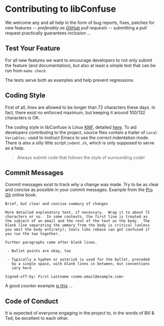 Contributing to libConfuse
==========================

We welcome any and all help in the form of bug reports, fixes, patches
for new features -- *preferably as [GitHub][github] pull requests* --
submitting a pull request practically guarantees inclusion ...


Test Your Feature
-----------------

For all new features we want to encourage developers to not only submit
the feature (and documentation), but also at least a simple test that
can be run from `make check`.

The tests serve both as examples and help prevent regressions.


Coding Style
------------

First of all, lines are allowed to be longer than 72 characters these
days.  In fact, there exist no enforced maximum, but keeping it around
100/132 characters is OK.

The coding style in libConfuse is Linux [KNF][], detailed [here][style].
To aid developers contributing to the project, source files contain a
trailer of `Local Variables:` used to instruct Emacs to use the correct
indentation mode.  There is also a silly little script `indent.sh`,
which is only supposed to serve as a help.

> Always submit code that follows the style of surrounding code!


Commit Messages
---------------

Commit messages exist to track *why* a change was made.  Try to be as
clear and concise as possible in your commit messages.  Example from
the [Pro Git][gitbook] online book:

    Brief, but clear and concise summary of changes
    
    More detailed explanatory text, if necessary.  Wrap it to about 72
    characters or so.  In some contexts, the first line is treated as
    the subject of an email and the rest of the text as the body.  The
    blank line separating the ummary from the body is critical (unless
    you omit the body entirely); tools like rebase can get confused if
    you run the two together.
    
    Further paragraphs come after blank lines.
    
     - Bullet points are okay, too
    
     - Typically a hyphen or asterisk is used for the bullet, preceded
       by a single space, with blank lines in between, but conventions
       vary here
    
    Signed-off-by: First Lastname <some.email@example.com>


A good *counter* example [is this][rambling] ...


Code of Conduct
---------------

It is expected of everyone engaging in the project to, in the words of
Bill & Ted; be excellent to each other.


[github]:   https://github.com/martinh/libconfuse/
[KNF]:      https://en.wikipedia.org/wiki/Kernel_Normal_Form
[style]:    https://www.kernel.org/doc/Documentation/CodingStyle
[gitbook]:  https://git-scm.com/book/ch5-2.html
[rambling]: http://stopwritingramblingcommitmessages.com/

<!--
  -- Local Variables:
  -- mode: markdown
  -- End:
  -->
